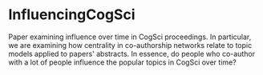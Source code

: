 # InfluencingCogSci

Paper examining influence over time in CogSci proceedings. In particular, we are examining how centrality in co-authorship networks relate to topic models applied to papers' abstracts. In essence, do people who co-author with a lot of people influence the popular topics in CogSci over time?
